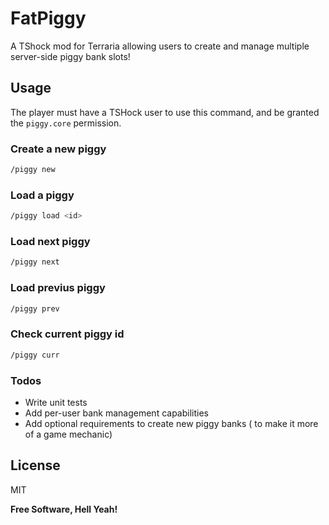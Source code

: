 # FatPiggy

A TShock mod for Terraria allowing users to create and manage multiple server-side piggy bank slots!

## Usage
The player must have a TSHock user to use this command, and be granted the `piggy.core` permission.
### Create a new piggy
```sh
/piggy new
```

### Load a piggy
```sh
/piggy load <id>
```

### Load next piggy
```sh
/piggy next
```

### Load previus piggy
```sh
/piggy prev

```

### Check current piggy id
```sh
/piggy curr
```


### Todos

 - Write unit tests
 - Add per-user bank management capabilities
 - Add optional requirements to create new piggy banks ( to make it more of a game mechanic)

License
----

MIT


**Free Software, Hell Yeah!**

